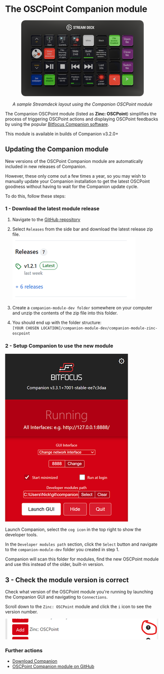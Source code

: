# The OSCPoint Companion module

<div align="center">
<img src="./assets/streamdeck-flat.png" style="max-width: 400px">

_A sample Streamdeck layout using the Companion OSCPoint module_
</div>

The Companion OSCPoint module (listed as **Zinc: OSCPoint**) simplifies the process of triggering OSCPoint actions and displaying OSCPoint feedbacks by using the popular [Bitfocus Companion software](https://bitfocus.io/companion).

This module is available in builds of Companion v3.2.0+

## Updating the Companion module

New versions of the OSCPoint Companion module are automatically included in new releases of Companion.

However, these only come out a few times a year, so you may wish to manually update your Companion installation to get the latest OSCPoint goodness without having to wait for the Companion update cycle.

To do this, follow these steps:

### 1 - Download the latest module release

1. Navigate to the [GitHub repository](https://github.com/bitfocus/companion-module-zinc-oscpoint.git)
2. Select `Releases` from the side bar and download the latest release zip file.  
![Download the latest release](./assets/releases.png)

3. Create a `companion-module-dev folder` somewhere on your computer and unzip the contents of the zip file into this folder.
4. You should end up with the folder structure:  
`[YOUR CHOSEN LOCATION]/companion-module-dev/companion-module-zinc-oscpoint`

### 2 - Setup Companion to use the new module

![Companion Settings](./assets/companion-window.png)

Launch Companion, select the `cog icon` in the top right to show the developer tools.

In the `Developer modules path` section, click the `Select` button and navigate to the `companion-module-dev` folder you created in step 1.

Companion will scan this folder for modules, find the new OSCPoint module and use this instead of the older, built-in version.

## 3 - Check the module version is correct

Check what version of the OSCPoint module you're running by launching the Companion GUI and navigating to `Connections`.

Scroll down to the `Zinc: OSCPoint` module and click the `i` icon to see the version number.

![Module version check](./assets/version-check.png)

### Further actions

- [Download Companion](https://bitfocus.io/companion)
- [OSCPoint Companion module on GitHub](https://github.com/bitfocus/companion-module-zinc-oscpoint)
